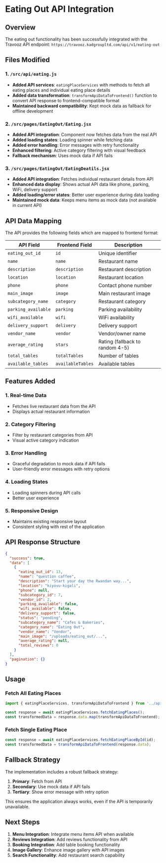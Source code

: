 # Eating Out API Integration

## Overview
The eating out functionality has been successfully integrated with the Travooz API endpoint: `https://travooz.kadgroupltd.com/api/v1/eating-out`

## Files Modified

### 1. `/src/api/eating.js`
- **Added API services**: `eatingPlaceServices` with methods to fetch all eating places and individual eating place details
- **Added data transformation**: `transformApiDataToFrontend()` function to convert API response to frontend-compatible format
- **Maintained backward compatibility**: Kept mock data as fallback for offline development

### 2. `/src/pages/EatingOut/Eating.jsx`
- **Added API integration**: Component now fetches data from the real API
- **Added loading states**: Loading spinner while fetching data
- **Added error handling**: Error messages with retry functionality
- **Enhanced filtering**: Active category filtering with visual feedback
- **Fallback mechanism**: Uses mock data if API fails

### 3. `/src/pages/EatingOut/EatingDeatils.jsx`
- **Added API integration**: Fetches individual restaurant details from API
- **Enhanced data display**: Shows actual API data like phone, parking, WiFi, delivery support
- **Added loading/error states**: Better user experience during data loading
- **Maintained mock data**: Keeps menu items as mock data (not available in current API)

## API Data Mapping

The API provides the following fields which are mapped to frontend format:

| API Field | Frontend Field | Description |
|-----------|----------------|-------------|
| `eating_out_id` | `id` | Unique identifier |
| `name` | `name` | Restaurant name |
| `description` | `description` | Restaurant description |
| `location` | `location` | Restaurant location |
| `phone` | `phone` | Contact phone number |
| `main_image` | `image` | Main restaurant image |
| `subcategory_name` | `category` | Restaurant category |
| `parking_available` | `parking` | Parking availability |
| `wifi_available` | `wifi` | WiFi availability |
| `delivery_support` | `delivery` | Delivery support |
| `vendor_name` | `vendor` | Vendor/owner name |
| `average_rating` | `stars` | Rating (fallback to random 4-5) |
| `total_tables` | `totalTables` | Number of tables |
| `available_tables` | `availableTables` | Available tables |

## Features Added

### 1. **Real-time Data**
- Fetches live restaurant data from the API
- Displays actual restaurant information

### 2. **Category Filtering**
- Filter by restaurant categories from API
- Visual active category indication

### 3. **Error Handling**
- Graceful degradation to mock data if API fails
- User-friendly error messages with retry options

### 4. **Loading States**
- Loading spinners during API calls
- Better user experience

### 5. **Responsive Design**
- Maintains existing responsive layout
- Consistent styling with rest of the application

## API Response Structure

```json
{
  "success": true,
  "data": [
    {
      "eating_out_id": 13,
      "name": "question caffee",
      "description": "Start your day the Rwandan way...",
      "location": "kiyovu-kigali",
      "phone": null,
      "subcategory_id": 7,
      "vendor_id": 2,
      "parking_available": false,
      "wifi_available": false,
      "delivery_support": false,
      "status": "pending",
      "subcategory_name": "Cafes & Bakeries",
      "category_name": "Eating Out",
      "vendor_name": "Vendor",
      "main_image": "/uploads/eating_out/...",
      "average_rating": null,
      "total_reviews": 0
    }
  ],
  "pagination": {}
}
```

## Usage

### Fetch All Eating Places
```javascript
import { eatingPlaceServices, transformApiDataToFrontend } from '../api/eating';

const response = await eatingPlaceServices.fetchEatingPlaces();
const transformedData = response.data.map(transformApiDataToFrontend);
```

### Fetch Single Eating Place
```javascript
const response = await eatingPlaceServices.fetchEatingPlaceById(id);
const transformedData = transformApiDataToFrontend(response.data);
```

## Fallback Strategy
The implementation includes a robust fallback strategy:
1. **Primary**: Fetch from API
2. **Secondary**: Use mock data if API fails
3. **Tertiary**: Show error message with retry option

This ensures the application always works, even if the API is temporarily unavailable.

## Next Steps
1. **Menu Integration**: Integrate menu items API when available
2. **Reviews Integration**: Add reviews functionality from API
3. **Booking Integration**: Add table booking functionality
4. **Image Gallery**: Enhance image gallery with API images
5. **Search Functionality**: Add restaurant search capability